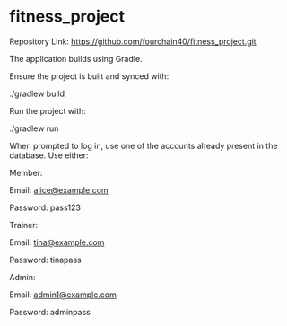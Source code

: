 # fitness_project

Repository Link:
https://github.com/fourchain40/fitness_project.git

The application builds using Gradle.

Ensure the project is built and synced with:

./gradlew build

Run the project with: 

./gradlew run

When prompted to log in, use one of the accounts already present in the database. Use either:

Member:

Email: alice@example.com

Password: pass123

Trainer:

Email: tina@example.com

Password: tinapass

Admin:

Email: admin1@example.com

Password: adminpass
